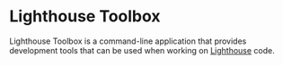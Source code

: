 # Lighthouse Toolbox

Lighthouse Toolbox is a command-line application that provides development tools that can be used when working on [Lighthouse](https://github.com/Infinitum-Labs/Lighthouse-Project) code.